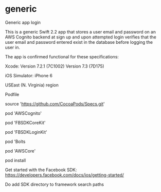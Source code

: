 # generic
Generic app login

This is a generic Swift 2.2 app that stores a user email and password on an AWS Cognito backend at sign up and upon attempted login verifies that the user email and password entered exist in the database before logging the user in.

The app is confirmed functional for these specifications:

Xcode: Version 7.2.1 (7C1002)
       Version 7.3 (7D175)

iOS Simulator: iPhone 6

USEast (N. Virginia) region

Podfile

source 'https://github.com/CocoaPods/Specs.git'

pod 'AWSCognito'

pod 'FBSDKCoreKit'

pod 'FBSDKLoginKit'

pod 'Bolts

pod 'AWSCore'

pod install

Get started with the Facebook SDK:
https://developers.facebook.com/docs/ios/getting-started/

Do add SDK directory to framework search paths 
